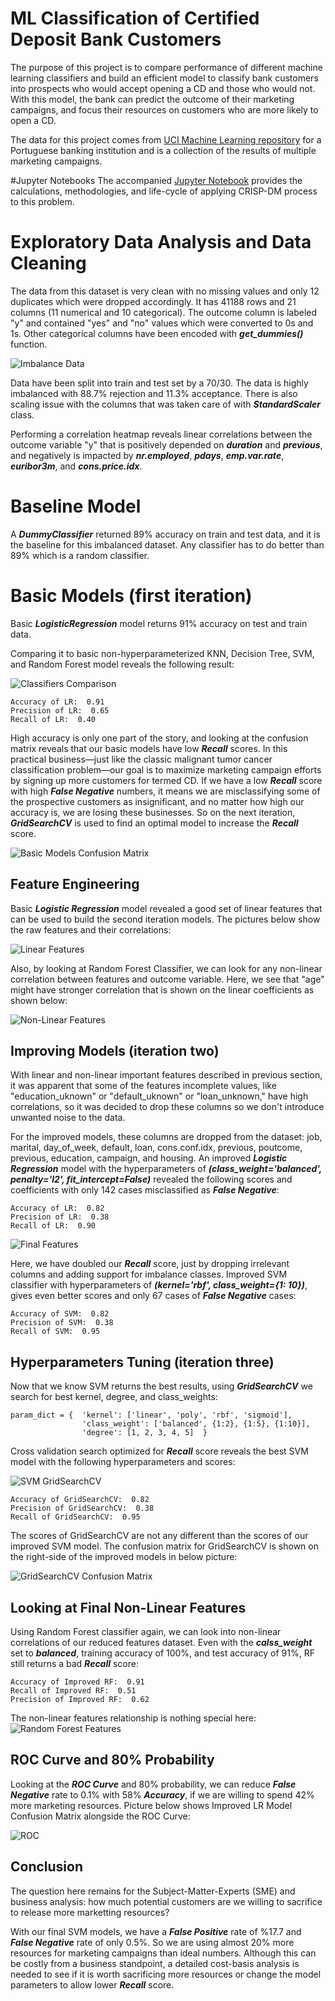 # ML Classification of Certified Deposit Bank Customers
The purpose of this project is to compare performance of different machine learning classifiers and build an efficient model to classify bank customers into prospects who would accept opening a CD and those who would not. With this model, the bank can predict the outcome of their marketing campaigns, and focus their resources on customers who are more likely to open a CD.

The data for this project comes from [UCI Machine Learning repository](https://archive.ics.uci.edu/dataset/222/bank+marketing) for a  Portuguese banking institution and is a collection of the results of multiple marketing campaigns. 

#Jupyter Notebooks
The accompanied [Jupyter Notebook](data/prompt_III.ipynb) provides the calculations, methodologies, and life-cycle of applying CRISP-DM process to this problem.

# Exploratory Data Analysis and Data Cleaning
The data from this dataset is very clean with no missing values and only 12 duplicates which were dropped accordingly. It has 41188 rows and 21 columns (11 numerical and 10 categorical). The outcome column is labeled "y" and contained "yes" and "no" values which were converted to 0s and 1s. Other categorical columns have been encoded with ***get_dummies()*** function.

![Imbalance Data](images/p3_outcome_heatmap.png)

Data have been split into train and test set by a 70/30. The data is highly imbalanced with 88.7% rejection and 11.3% acceptance. There is also scaling issue with the columns that was taken care of with ***StandardScaler*** class.

Performing a correlation heatmap reveals linear correlations between the outcome variable "y" that is positively depended on ***duration*** and ***previous***, and negatively is impacted by ***nr.employed***, ***pdays***, ***emp.var.rate***, ***euribor3m***, and ***cons.price.idx***.

# Baseline Model
A ***DummyClassifier*** returned 89% accuracy on train and test data, and it is the baseline for this imbalanced dataset. Any classifier has to do better than 89% which is a random classifier.

# Basic Models (first iteration)
Basic ***LogisticRegression*** model returns 91% accuracy on test and train data. 

Comparing it to basic non-hyperparameterized KNN, Decision Tree, SVM, and Random Forest model reveals the following result:

![Classifiers Comparison](images/p3_classifier_compare.png)
```
Accuracy of LR:  0.91
Precision of LR:  0.65
Recall of LR:  0.40
```
High accuracy is only one part of the story, and looking at the confusion matrix reveals that our basic models have low ***Recall*** scores. In this practical business—just like the classic malignant tumor cancer classification problem—our goal is to maximize marketing campaign efforts by signing up more customers for termed CD. If we have a low ***Recall*** score with high ***False Negative*** numbers, it means we are misclassifying some of the prospective customers as insignificant, and no matter how high our accuracy is, we are losing these businesses. So on the next iteration, ***GridSearchCV*** is used to find an optimal model to increase the ***Recall*** score.

![Basic Models Confusion Matrix](images/p3_basic_cm.png)

## Feature Engineering
Basic ***Logistic Regression*** model revealed a good set of linear features that can be used to build the second iteration models. The pictures below show the raw features and their correlations:

![Linear Features](images/p3_linear_features.png)

Also, by looking at Random Forest Classifier, we can look for any non-linear correlation between features and outcome variable. Here, we see that "age" might have stronger correlation that is shown on the linear coefficients as shown below: 

![Non-Linear Features](images/p3_nonlinear_features.png)

## Improving Models (iteration two)

With linear and non-linear important features described in previous section, it was apparent that some of the features incomplete values, like "education_uknown" or "default_uknown" or "loan_unknown," have high correlations, so it was decided to drop these columns so we don't introduce unwanted noise to the data.

For the improved models, these columns are dropped from the dataset: job, marital, day_of_week, default, loan, cons.conf.idx, previous, poutcome, previous, education, campaign, and housing. An improved ***Logistic Regression*** model with the hyperparameters of ***(class_weight='balanced', penalty='l2', fit_intercept=False)*** revealed the following scores and coefficients with only 142 cases misclassified as ***False Negative***:
```
Accuracy of LR:  0.82
Precision of LR:  0.38
Recall of LR:  0.90
```
![Final Features](images/p3_final_features.png)

Here, we have doubled our ***Recall*** score, just by dropping irrelevant columns and adding support for imbalance classes. Improved SVM classifier with hyperparameters of ***(kernel='rbf', class_weight={1: 10})***, gives even better scores and only 67 cases of ***False Negative*** cases: 
```
Accuracy of SVM:  0.82
Precision of SVM:  0.38
Recall of SVM:  0.95
```
## Hyperparameters Tuning (iteration three)
Now that we know SVM returns the best results, using ***GridSearchCV*** we search for best kernel, degree, and class_weights:
```
param_dict = {  'kernel': ['linear', 'poly', 'rbf', 'sigmoid'],
                'class_weight': ['balanced', {1:2}, {1:5}, {1:10}],
                'degree': [1, 2, 3, 4, 5]  }
```

Cross validation search optimized for ***Recall*** score reveals the best SVM model with the following hyperparameters and scores:

![SVM GridSearchCV](images/p3_gridsearchcv.png)

```
Accuracy of GridSearchCV:  0.82
Precision of GridSearchCV:  0.38
Recall of GridSearchCV:  0.95
```

The scores of GridSearchCV are not any different than the scores of our improved SVM model. The confusion matrix for GridSearchCV is shown on the right-side of the improved models in below picture:

![GridSearchCV Confusion Matrix](images/p3_final_cm.png)

## Looking at Final Non-Linear Features
Using Random Forest classifier again, we can look into non-linear correlations of our reduced features dataset. Even with the ***calss_weight*** set to ***balanced***, training accuracy of 100%, and test accuracy of 91%, RF still returns a bad ***Recall*** score:
```
Accuracy of Improved RF:  0.91
Recall of Improved RF:  0.51
Precision of Improved RF:  0.62
```

The non-linear features relationship is nothing special here:
![Random Forest Features](images/p3_final_nl_features.png)

## ROC Curve and 80% Probability
Looking at the ***ROC Curve*** and 80% probability, we can reduce ***False Negative*** rate to 0.1% with 58% ***Accuracy***, if we are willing to spend 42% more marketing resources. Picture below shows Improved LR Model Confusion Matrix alongside the ROC Curve:

![ROC](images/p3_roc.png)

## Conclusion
The question here remains for the Subject-Matter-Experts (SME) and business analysis: how much potential customers are we willing to sacrifice to release more marketting resources?

With our final SVM models, we have a ***False Positive*** rate of %17.7 and ***False Negative*** rate of only 0.5%. So we are using almost 20% more resources for marketing campaigns than ideal numbers. Although this can be costly from a business standpoint, a detailed cost-basis analysis is needed to see if it is worth sacrificing more resources or change the model parameters to allow lower ***Recall*** score.
